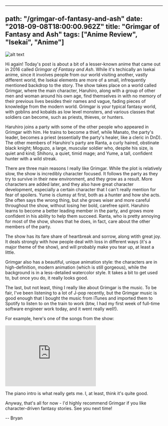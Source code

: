---
path: "/grimgar-of-fantasy-and-ash"
date: "2018-09-08T18:00:00.962Z"
title: "Grimgar of Fantasy and Ash"
tags: ["Anime Review", "Isekai", "Anime"]
------

![alt text](https://s3.amazonaws.com/a-nerds-word/grimgar.jpg "Grimgar of Fantasy and Ash")

Hi again! Today's post is about a bit of a lesser-known anime that came out in 2016 called *Grimgar of Fantasy and Ash*. While it's techically an Isekai anime, since it involves people from our world visiting another, vastly different world, the Isekai elements are more of a small, infrequently mentioned backdrop to the story. The show takes place on a world called Grimgar, where the main character, Haruhiro, along with a group of other men and woman around his own age, find themselves in with no memory of their previous lives besides their names and vague, fading pieces of knowledge from the modern world. Grimgar is your typical fantasy world, with goblins and kobalds as low level monsters, and various classes that soldiers can become, such as priests, thieves, or hunters.

Haruhiro joins a party with some of the other people who appeared in Grimgar with him. He trains to become a thief, while Manato, the party's leader, becomes a priest (essentially the party's healer, like a cleric in DnD). The other members of Haruhiro's party are Ranta, a curly haired, obstinate black knight; Moguzo, a large, muscular soldier who, despite his size, is quiet and kind; Shihoru, a quiet, timid mage; and Yume, a tall, confident hunter with a wild streak.

There are three main reasons I really like Grimgar. While the plot is relatively slow, the show is incredibly character focused. It follows the party as they try to survive in their new environment, and they grow as a result. More characters are added later, and they also have great character development, especially a certain character that I can't really mention for fear of spoilers. Yume is clumsy at first, both as a hunter and how she acts. She often says the wrong thing, but she grows wiser and more careful throughout the show, without losing her bold, carefree spirit. Haruhiro learns to become a better leading member in the party, and grows more confident in his ability to help them succeed. Ranta, who is pretty annoying for most of the show, shows that he does, in fact, care about the other members of the party.

The show has its fare share of heartbreak and sorrow, along wtith great joy. It deals strongly with how people deal with loss in different ways (it's a major theme of the show), and will probably make you tear up, at least a little.

Grimgar also has a beautiful, unique animation style: the characters are in high-definition, modern animation (which is still gorgeous), while the background is in a less-detalied watercolor style. It takes a bit to get used to, but once you do, it really looks good. 

The last, but not least, thing I really like about Grimgar is the music. To be fair, I've been listening to a lot of J-pop recently, but the Grimgar music is good enough that I bought the music from iTunes and imported them to Spotify to listen to on the train to work (btw, I had my first week of full-time software engineer work today, and it went really well!).

For example, here's one of the songs from the show:

<iframe width="290" height="195" src="https://www.youtube.com/embed/mMnHdDdAyKM" frameborder="0" allow="autoplay; encrypted-media" allowfullscreen></iframe>

The piano intro is what really gets me. I, at least, think it's quite good.

Anyway, that's all for now - I'd highly recommend Grimgar if you like character-driven fantasy stories. See you next time!

-- Bryan